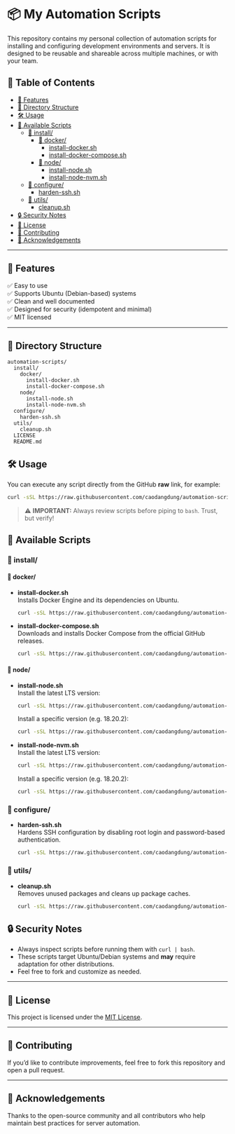 # 📦 My Automation Scripts

This repository contains my personal collection of automation scripts for installing and configuring development environments and servers. It is designed to be reusable and shareable across multiple machines, or with your team.

## 📑 Table of Contents

- [🚀 Features](#🚀-features)
- [📂 Directory Structure](#📂-directory-structure)
- [🛠️ Usage](#🛠️-usage)
- [📜 Available Scripts](#📜-available-scripts)
  - [📁 install/](#📁-install)
    - [📂 docker/](#📂-docker)
        - [install-docker.sh](#install-docker-sh)  
        - [install-docker-compose.sh](#install-docker-compose-sh)
    - [📂 node/](#📂-node)
        - [install-node.sh](#install-node-sh)
        - [install-node-nvm.sh](#install-node-nvm-sh)  
  - [📁 configure/](#📁-configure)
    - [harden-ssh.sh](#harden-ssh.sh)
  - [📁 utils/](#📁-utils)
    - [cleanup.sh](#cleanup.sh)
- [🔒 Security Notes](#🔒-security-notes)
- [📄 License](#📄-license)
- [🤝 Contributing](#🤝-contributing)
- [🙏 Acknowledgements](#🙏-acknowledgements)

---

## 🚀 Features

✅ Easy to use  
✅ Supports Ubuntu (Debian-based) systems  
✅ Clean and well documented  
✅ Designed for security (idempotent and minimal)  
✅ MIT licensed  

---

## 📂 Directory Structure

```plaintext
automation-scripts/
  install/
    docker/
      install-docker.sh
      install-docker-compose.sh
    node/
      install-node.sh
      install-node-nvm.sh
  configure/
    harden-ssh.sh
  utils/
    cleanup.sh
  LICENSE
  README.md
```
## 🛠️ Usage

You can execute any script directly from the GitHub **raw** link, for example:

```bash
curl -sSL https://raw.githubusercontent.com/caodangdung/automation-scripts/main/install/install-docker.sh | bash
```

> ⚠️ **IMPORTANT:** Always review scripts before piping to `bash`. Trust, but verify!

## 📜 Available Scripts

### 📁 install/

#### 📂 docker/

<a id="install-docker-sh"></a>
- **install-docker.sh**  
  Installs Docker Engine and its dependencies on Ubuntu.
  ```bash
  curl -sSL https://raw.githubusercontent.com/caodangdung/automation-scripts/main/install/docker/install-docker.sh | bash
  ```

<a id="install-docker-compose-sh"></a>
- **install-docker-compose.sh**  
  Downloads and installs Docker Compose from the official GitHub releases.
  ```bash
  curl -sSL https://raw.githubusercontent.com/caodangdung/automation-scripts/main/install/docker/install-docker-compose.sh | bash
  ```

#### 📂 node/

<a id="install-node-sh"></a>
- **install-node.sh**  
  Install the latest LTS version:
  ```bash
  curl -sSL https://raw.githubusercontent.com/caodangdung/automation-scripts/main/install/node/install-node.sh | bash
  ```
  Install a specific version (e.g. 18.20.2):
  ```bash
  curl -sSL https://raw.githubusercontent.com/caodangdung/automation-scripts/main/install/node/install-node.sh | bash -s 18.20.2
  ```
<a id="install-node-nvm-sh"></a>
- **install-node-nvm.sh**  
  Install the latest LTS version:
  ```bash
  curl -sSL https://raw.githubusercontent.com/caodangdung/automation-scripts/main/install/node/install-node-nvm.sh | bash
  ```
  Install a specific version (e.g. 18.20.2):
  ```bash
  curl -sSL https://raw.githubusercontent.com/caodangdung/automation-scripts/main/install/node/install-node-nvm.sh | bash -s 18.20.2
  ```

### 📁 configure/

<a id="harden-ssh.sh"></a>
- **harden-ssh.sh**  
  Hardens SSH configuration by disabling root login and password-based authentication.
  ```bash
  curl -sSL https://raw.githubusercontent.com/caodangdung/automation-scripts/main/configure/harden-ssh.sh | sudo bash
  ```

### 📁 utils/

<a id="cleanup.sh"></a>
- **cleanup.sh**  
  Removes unused packages and cleans up package caches.
  ```bash
  curl -sSL https://raw.githubusercontent.com/caodangdung/automation-scripts/main/utils/cleanup.sh | sudo bash
  ```

## 🔒 Security Notes

- Always inspect scripts before running them with `curl | bash`.  
- These scripts target Ubuntu/Debian systems and **may** require adaptation for other distributions.  
- Feel free to fork and customize as needed.

---

## 📄 License

This project is licensed under the [MIT License](LICENSE).

---

## 🤝 Contributing

If you’d like to contribute improvements, feel free to fork this repository and open a pull request.

---

## 🙏 Acknowledgements

Thanks to the open-source community and all contributors who help maintain best practices for server automation.